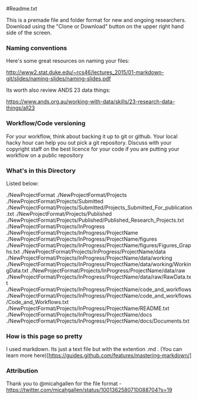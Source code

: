 #Readme.txt


This is a premade file and folder format for new and ongoing researchers. Download using the "Clone or Download" button on the upper right hand side of the screen.

### Naming conventions


Here's some great resources on naming your files: 

http://www2.stat.duke.edu/~rcs46/lectures_2015/01-markdown-git/slides/naming-slides/naming-slides.pdf

Its worth also review ANDS 23 data things: 

https://www.ands.org.au/working-with-data/skills/23-research-data-things/all23


### Workflow/Code versioning


For your workflow, think about backing it up to git or github. Your local hacky hour can help you out pick a git repository. Discuss with your copyright staff on the best licence for your code if you are putting your workflow on a public repository


### What's in this Directory


Listed below:

./NewProjectFormat
./NewProjectFormat/Projects
./NewProjectFormat/Projects/Submitted
./NewProjectFormat/Projects/Submitted/Projects_Submitted_For_publication.txt
./NewProjectFormat/Projects/Published
./NewProjectFormat/Projects/Published/Published_Research_Projects.txt
./NewProjectFormat/Projects/InProgress
./NewProjectFormat/Projects/InProgress/ProjectName
./NewProjectFormat/Projects/InProgress/ProjectName/figures
./NewProjectFormat/Projects/InProgress/ProjectName/figures/Figures_Graphs.txt
./NewProjectFormat/Projects/InProgress/ProjectName/data
./NewProjectFormat/Projects/InProgress/ProjectName/data/working
./NewProjectFormat/Projects/InProgress/ProjectName/data/working/WorkingData.txt
./NewProjectFormat/Projects/InProgress/ProjectName/data/raw
./NewProjectFormat/Projects/InProgress/ProjectName/data/raw/RawData.txt
./NewProjectFormat/Projects/InProgress/ProjectName/code_and_workflows
./NewProjectFormat/Projects/InProgress/ProjectName/code_and_workflows/Code_and_Workflows.txt
./NewProjectFormat/Projects/InProgress/ProjectName/README.txt
./NewProjectFormat/Projects/InProgress/ProjectName/docs
./NewProjectFormat/Projects/InProgress/ProjectName/docs/Documents.txt

### How is this page so pretty

I used markdown. Its just a text file but with the extention .md . (You can learn more here)[https://guides.github.com/features/mastering-markdown/]

### Attribution


Thank you to  @micahgallen for the file format - https://twitter.com/micahgallen/status/1001362580710088704?s=19
